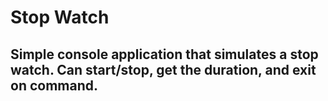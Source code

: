 # Stop Watch

## Simple console application that simulates a stop watch. Can start/stop, get the duration, and exit on command.
